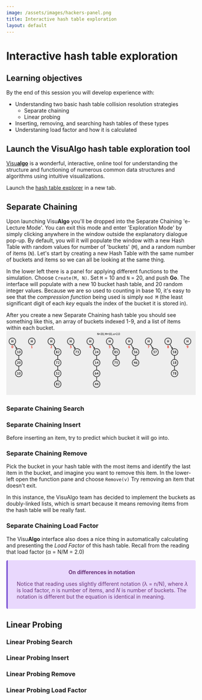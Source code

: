 ```yaml
---
image: /assets/images/hackers-panel.png
title: Interactive hash table exploration
layout: default
---
```


# Interactive hash table exploration

## Learning objectives
By the end of this session you will develop experience with:  

- Understanding two basic hash table collision resolution strategies
    - Separate chaining  
    - Linear probing  
- Inserting, removing, and searching hash tables of these types  
- Understaning load factor and how it is calculated

## Launch the VisuAlgo hash table exploration tool

[Visu**algo**](https://visualgo.net/en) is a wonderful, interactive, online tool
for understanding the structure and functioning of numerous common data structures
and algorithms using intuitive visualizations.

Launch the [hash table explorer](https://visualgo.net/en/hashtable) in a new tab.

## Separate Chaining

Upon launching Visu**Algo** you'll be dropped into the Separate Chaining
'e-Lecture Mode'. You can exit this mode and enter 'Exploration Mode' by
simply clicking anywhere in the window outside the explanatory dialogue
pop-up. By default, you will it will populate the window with a new Hash Table
with random values for number of 'buckets' (`M`), and a random number of
items (`N`). Let's start by creating a new Hash Table with the same number of
buckets and items so we can all be looking at the same thing.

In the lower left there is a panel for applying different functions to
the simulation. Choose `Create(M, N)`. Set `M` = 10 and `N` = 20, and push
**Go**. The interface will populate with a new 10 bucket hash table, and
20 random integer values. Because we are so used to counting in base 10,
it's easy to see that the *compression function* being used is simply
`mod M` (the least significant digit of each *key* equals the index of
the bucket it is stored in).

After you create a new Separate Chaining hash table you should see something
like this, an array of buckets indexed 1-9, and a list of items within each
bucket.
![Separate Chaining Start](./VisuAlgo-SC.png)

### Separate Chaining Search


### Separate Chaining Insert
Before inserting an item, try to predict which bucket it will go into.

### Separate Chaining Remove

Pick the bucket in your hash table with the most items and identify the
last item in the bucket, and imagine you want to remove this item. In 
the lower-left open the function pane and choose `Remove(v)`
Try removing an item that doesn't exit.

In this instance, the VisuAlgo team has decided to implement the buckets
as doubly-linked lists, which is smart because it means removing items from
the hash table will be really fast.

### Separate Chaining Load Factor
The Visu**Algo** interface also does a nice thing in automatically calculating
and presenting the *Load Factor* of this hash table. Recall from the reading
that load factor 
(α = N/M = 2.0)

<div class="warning" style='background-color:#E9D8FD; color: #69337A; border-left: solid #805AD5 4px; border-radius: 4px; padding:0.7em;'>
<span>
<p style='margin-top:1em; text-align:center'>
<b>On differences in notation</b></p>
<p style='margin-left:1em;'>
Notice that reading uses slightly different notation (λ = n/N), where <em>λ</em> is 
load factor, <em>n</em> is number of items, and <em>N</em> is number of buckets. 
The notation is different but the equation is identical in meaning.
</p>
</span>
</div>


## Linear Probing

### Linear Probing Search

### Linear Probing Insert

### Linear Probing Remove

### Linear Probing Load Factor


